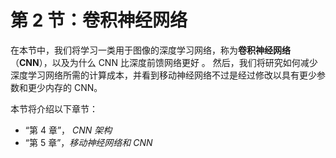 # 第 2 节：卷积神经网络

在本节中，我们将学习一类用于图像的深度学习网络，称为**卷积神经网络**（**CNN**），以及为什么 CNN 比深度前馈网络更好 。 然后，我们将研究如何减少深度学习网络所需的计算成本，并看到移动神经网络不过是经过修改以具有更少参数和更少内存的 CNN。

本节将介绍以下章节：

*   “第 4 章”， *CNN 架构*
*   “第 5 章”，*移动神经网络和 CNN*